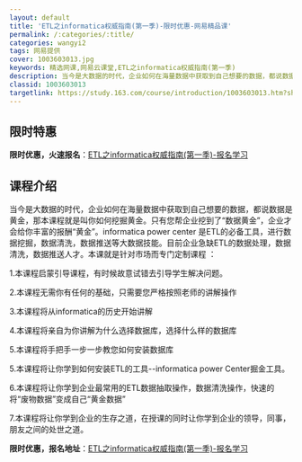 ```yaml
---
layout: default
title: 'ETL之informatica权威指南(第一季)-限时优惠-网易精品课'
permalink: /:categories/:title/
categories: wangyi2
tags: 网易提供
cover: 1003603013.jpg
keywords: 精选网课,网易云课堂,ETL之informatica权威指南(第一季)
description: 当今是大数据的时代，企业如何在海量数据中获取到自己想要的数据，都说数据是黄金，那本课程就是叫你如何挖掘黄金。只有您帮企业
classid: 1003603013
targetlink: https://study.163.com/course/introduction/1003603013.htm?share=1&shareId=1025206652&utm_campaign=share&utm_medium=iphoneShare&utm_source=&utm_u=1025206652
---
```


## 限时特惠

**限时优惠，火速报名**：[ETL之informatica权威指南(第一季)-报名学习](https://study.163.com/course/introduction/1003603013.htm?share=1&shareId=1025206652&utm_campaign=share&utm_medium=iphoneShare&utm_source=&utm_u=1025206652)

## 课程介绍

当今是大数据的时代，企业如何在海量数据中获取到自己想要的数据，都说数据是黄金，那本课程就是叫你如何挖掘黄金。只有您帮企业挖到了“数据黄金”，企业才会给你丰富的报酬“黄金”。informatica power center 是ETL的必备工具，进行数据挖掘，数据清洗，数据推送等大数据技能。目前企业急缺ETL的数据处理，数据清洗，数据推送人才。本课就是针对市场而专门定制课程 ：

1.本课程启蒙引导课程，有时候故意试错去引导学生解决问题。

2.本课程无需你有任何的基础，只需要您严格按照老师的讲解操作

3.本课程将从informatica的历史开始讲解

4.本课程将亲自为你讲解为什么选择数据库，选择什么样的数据库

5.本课程将手把手一步一步教您如何安装数据库

5.本课程将让你学到如何安装ETL的工具--informatica power Center掘金工具。

6.本课程将让你学到企业最常用的ETL数据抽取操作，数据清洗操作，快速的将“废物数据”变成自己“黄金数据”

7.本课程将让你学到企业的生存之道，在授课的同时让你学到企业的领导，同事，朋友之间的处世之道。

**限时优惠，报名地址**：[ETL之informatica权威指南(第一季)-报名学习](https://study.163.com/course/introduction/1003603013.htm?share=1&shareId=1025206652&utm_campaign=share&utm_medium=iphoneShare&utm_source=&utm_u=1025206652)

